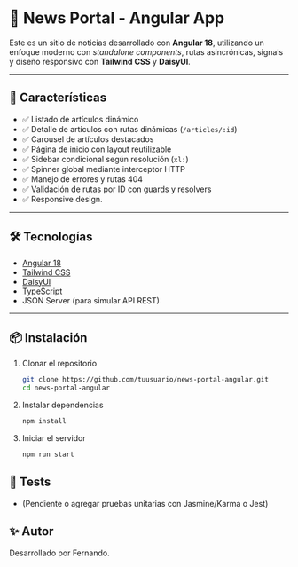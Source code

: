 # 📰 News Portal - Angular App

Este es un sitio de noticias desarrollado con **Angular 18**, utilizando un enfoque moderno con _standalone components_, rutas asincrónicas, signals y diseño responsivo con **Tailwind CSS** y **DaisyUI**.

---

## 🚀 Características

- ✅ Listado de artículos dinámico
- ✅ Detalle de artículos con rutas dinámicas (`/articles/:id`)
- ✅ Carousel de artículos destacados
- ✅ Página de inicio con layout reutilizable
- ✅ Sidebar condicional según resolución (`xl:`)
- ✅ Spinner global mediante interceptor HTTP
- ✅ Manejo de errores y rutas 404
- ✅ Validación de rutas por ID con guards y resolvers
- ✅ Responsive design.

---

## 🛠️ Tecnologías

- [Angular 18](https://angular.io/)
- [Tailwind CSS](https://tailwindcss.com/)
- [DaisyUI](https://daisyui.com/)
- [TypeScript](https://www.typescriptlang.org/)
- JSON Server (para simular API REST)

---

## 📦 Instalación

1. Clonar el repositorio

   ```bash
   git clone https://github.com/tuusuario/news-portal-angular.git
   cd news-portal-angular
   ```

2. Instalar dependencias

   ```bash
   npm install
   ```

3. Iniciar el servidor

   ```bash
   npm run start
   ```

## 🧪 Tests

- (Pendiente o agregar pruebas unitarias con Jasmine/Karma o Jest)

## ✨ Autor

Desarrollado por Fernando.
